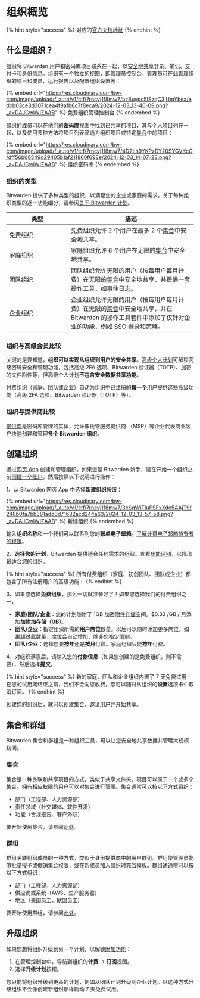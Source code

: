 # 组织概览

{% hint style="success" %}
对应的[官方文档地址](https://bitwarden.com/help/article/about-organizations/)
{% endhint %}

## 什么是组织？ <a href="#what-are-organizations" id="what-are-organizations"></a>

组织将 Bitwarden 用户和密码库项目联系在一起，以[安全地共享](../password-manager/vault-basics/organization-members/sharing.md)登录、笔记、支付卡和身份信息。组织有一个独立的视图，即管理员控制台，[管理员](manage-members/member-roles.md)可在此管理组织的项目和成员、运行报告以及配置组织设置等：

{% embed url="https://res.cloudinary.com/bw-com/image/upload/f_auto/v1/ctf/7rncvj1f8mw7/hzBuypc5ISzqC3jUmYbea/edcb03ce3d3071cea4f9afb6c7f8eca9/2024-12-03_13-46-09.png?_a=DAJCwlWIZAAB" %}
免费组织管理控制台
{% endembed %}

组织的成员可以在他们的**密码库**视图中找到已共享的项目，其与个人项目列在一起，以及使用多种方法将项目列表筛选为组织项目或特定[集合](manage-shared-items/collections/about-collections.md)中的项目：

{% embed url="https://res.cloudinary.com/bw-com/image/upload/f_auto/v1/ctf/7rncvj1f8mw7/4D2tlh9YKPzDY20SYGVKcG/dff56b66549d29405b1af211860f698e/2024-12-03_14-07-28.png?_a=DAJCwlWIZAAB" %}
组织密码库
{% endembed %}

### 组织的类型 <a href="#types-of-organizations" id="types-of-organizations"></a>

Bitwarden 提供了多种类型的组织，以满足您的企业或家庭的需求。关于每种组织类型的逐一功能细分，请参阅[关于 Bitwarden 计划](../plans-and-pricing/password-manager/about-bitwarden-plans.md)。

<table><thead><tr><th width="150">类型</th><th>描述</th></tr></thead><tbody><tr><td>免费组织</td><td>免费组织允许 2 个用户在最多 2 个<a href="manage-shared-items/collections/about-collections.md">集合</a>中安全地共享。</td></tr><tr><td>家庭组织</td><td>家庭组织允许 6 个用户在无限的<a href="manage-shared-items/collections/about-collections.md">集合</a>中安全地共享。</td></tr><tr><td>团队组织</td><td>团队组织允许无限的用户（按每用户每月计费）在无限的<a href="manage-shared-items/collections/about-collections.md">集合</a>中安全地共享，并提供一套操作工具，如事件日志。</td></tr><tr><td>企业组织</td><td>企业组织允许无限的用户（按每用户每月计费）在无限的<a href="manage-shared-items/collections/about-collections.md">集合</a>中安全地共享，并在 Bitwarden 的操作工具套件中添加了仅针对企业的功能，例如 <a href="../login-with-sso/about-login-with-sso.md">SSO 登录</a>和<a href="oversight-visibility/enterprise-policies.md">策略</a>。</td></tr></tbody></table>

### 组织与高级会员比较 <a href="#comparing-organizations-with-premium" id="comparing-organizations-with-premium"></a>

关键的是要知道，**组织可以实现从组织到用户的安全共享**。[高级个人计划](../plans-and-pricing/password-manager/about-bitwarden-plans.md#premium-individual)可解锁高级密码安全和管理功能，包括高级 2FA 选项、Bitwarden 验证器（TOTP）、加密的文件附件等，但高级个人计划**不包含安全数据共享功能**。

付费组织（家庭、团队或企业）自动为组织中已注册的**每一个**用户提供这些高级功能（高级 2FA 选项、Bitwarden 验证器（TOTP）等）。

### 组织与提供商比较 <a href="#comparing-organizations-with-providers" id="comparing-organizations-with-providers"></a>

[提供商](../provider-portal/provider-portal-overview.md)是密码库管理的实体，允许像托管服务提供商 （MSP）等企业代表商业客户快速创建和管理**多个 Bitwarden 组织**。

## 创建组织 <a href="#create-an-organization" id="create-an-organization"></a>

通过[网页 App](../getting-started/getting-started-webvault.md) 创建和管理组织。如果您是 Bitwarden 新手，请在开始一个组织之前[创建一个账户](https://vault.bitwarden.com/#/register)，然后按照以下说明进行操作：

1、从 Bitwarden 网页 App 中选择**新建组织**按钮：

{% embed url="https://res.cloudinary.com/bw-com/image/upload/f_auto/v1/ctf/7rncvj1f8mw7/3eSqWiTIuPSFxXdo5AAjT9/248b0fa7bb381add0d71682acd244a63/2024-12-03_13-57-58.png?_a=DAJCwlWIZAAB" %}
新建组织
{% endembed %}

输入**组织名称**和一个我们可以联系到您的**账单电子邮箱**。[了解计费电子邮箱持有者的权限](../plans-and-pricing/billing-faqs.md#wen-wo-de-zu-zhi-de-ji-fei-dian-zi-you-jian-de-chi-you-zhe-ke-yi-zhi-xing-na-xie-cao-zuo)。

2、**选择您的计划**。Bitwarden 提供适合任何需求的组织。查看[功能区别](../plans-and-pricing/password-manager/about-bitwarden-plans.md#compare-business-plans)，以找出最适合您的组织。

{% hint style="success" %}
所有付费组织（家庭、初创团队、团队或企业）都包含了所有注册用户的高级功能！
{% endhint %}

3、如果您选择**免费组织**，那么一切就准备好了！如果您选择我们的付费组织之一，

* **家庭/团队/企业**：您的计划随附了 1GB 加密[附件存储](../your-vault/file-attachments.md)空间。$0.33 /GB / 月添加**加附加存储（GB）**。
* **团队/企业**：指定组织所需的**用户席位**数量。以后可以随时添加更多席位。如果超过此数量，席位会自动增加，除非您[指定限制](manage-members/user-management.md#set-a-seat-limit)。
* **团队/企业**：选择您要**按年**还是**按月**付费。家庭组织只能**按年**付费。

4、对组织满意后，请输入您的**付款信息**（如果您创建的是免费组织，则不需要），然后选择**提交**。

{% hint style="success" %}
新的家庭、团队和企业组织内置了 7 天免费试用！在您的试用期结束之前，我们不会向您收费，您可以随时从组织的**设置**选项卡中取消订阅。
{% endhint %}

创建您的组织后，就可以创建[集合](manage-shared-items/collections/about-collections.md)、[邀请用户](manage-members/user-management.md)并[开始共享](../password-manager/vault-basics/organization-members/sharing.md)。

## 集合和群组 <a href="#collections-and-groups" id="collections-and-groups"></a>

Bitwarden 集合和群组是一种组织工具，可以让您安全地共享数据并管理大规模访问。

### 集合 <a href="#collections" id="collections"></a>

集合是一种关联和共享项目的方式，类似于共享文件夹。项目可以属于一个或多个集合。拥有相应权限的用户可以对集合进行管理。集合通常可以按以下方式组织：

* 部门（工程部、人力资源部）
* 责任领域（社交媒体、软件开发）
* 功能（合规报告、客户外联）

要开始使用集合，请参阅[此处](manage-shared-items/collections/about-collections.md)。

### 群组 <a href="#groups" id="groups"></a>

群组关联组织成员的一种方式，类似于身份提供商中的用户群组。群组使管理员能够批量授予或撤销集合权限，或在新成员加入组织时充当模板。群组通通常可以按以下方式组织：

* 部门（工程部、人力资源部）
* 供应商或系统（AWS、生产服务器）
* 地区（美国员工、欧盟员工）

要开始使用群组，请参阅[此处](manage-members/groups.md)。

## 升级组织 <a href="#upgrade-an-organization" id="upgrade-an-organization"></a>

如果您想将组织升级到另一个计划，以解锁[附加功能](../plans-and-pricing/password-manager/about-bitwarden-plans.md)：

1. 在管理控制台中，导航到组织的**计费** → **订阅**视图。
2. 选择**升级计划**按钮。

您只能将组织升级到更高的计划，例如从团队计划升级到企业计划。以这种方式升级组织不会像创建新组织那样启动 7 天免费试用。
